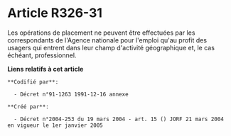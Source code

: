 # Article R326-31

Les opérations de placement ne peuvent être effectuées par les correspondants de l'Agence nationale pour l'emploi qu'au
profit des usagers qui entrent dans leur champ d'activité géographique et, le cas échéant, professionnel.

**Liens relatifs à cet article**

	**Codifié par**:

	  - Décret n°91-1263 1991-12-16 annexe

	**Créé par**:

	  - Décret n°2004-253 du 19 mars 2004 - art. 15 () JORF 21 mars 2004 en vigueur le 1er janvier 2005
